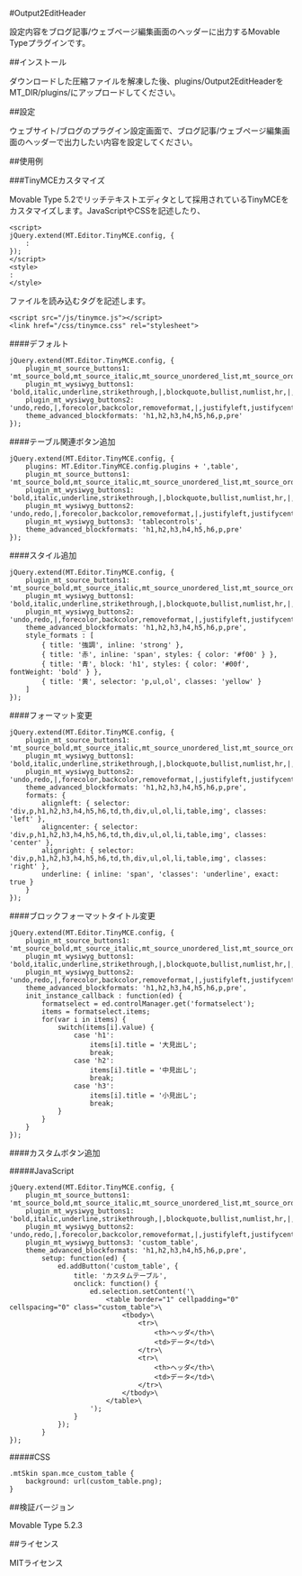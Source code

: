 #Output2EditHeader

設定内容をブログ記事/ウェブページ編集画面のヘッダーに出力するMovable Typeプラグインです。

##インストール

ダウンロードした圧縮ファイルを解凍した後、plugins/Output2EditHeaderをMT_DIR/plugins/にアップロードしてください。

##設定

ウェブサイト/ブログのプラグイン設定画面で、ブログ記事/ウェブページ編集画面のヘッダーで出力したい内容を設定してください。

##使用例

###TinyMCEカスタマイズ

Movable Type 5.2でリッチテキストエディタとして採用されているTinyMCEをカスタマイズします。JavaScriptやCSSを記述したり、

    <script>
    jQuery.extend(MT.Editor.TinyMCE.config, {
        :
    });
    </script>
    <style>
    :
    </style>

ファイルを読み込むタグを記述します。

    <script src="/js/tinymce.js"></script>
    <link href="/css/tinymce.css" rel="stylesheet">

####デフォルト

    jQuery.extend(MT.Editor.TinyMCE.config, {
        plugin_mt_source_buttons1: 'mt_source_bold,mt_source_italic,mt_source_unordered_list,mt_source_ordered_list,mt_source_list_item,|,mt_source_link,mt_insert_file,mt_insert_image,|,mt_fullscreen',
        plugin_mt_wysiwyg_buttons1: 'bold,italic,underline,strikethrough,|,blockquote,bullist,numlist,hr,|,link,unlink,|,mt_insert_html,mt_insert_file,mt_insert_image',
        plugin_mt_wysiwyg_buttons2: 'undo,redo,|,forecolor,backcolor,removeformat,|,justifyleft,justifycenter,justifyright,indent,outdent,|,formatselect,|,mt_fullscreen',
        theme_advanced_blockformats: 'h1,h2,h3,h4,h5,h6,p,pre'
    });

####テーブル関連ボタン追加

    jQuery.extend(MT.Editor.TinyMCE.config, {
        plugins: MT.Editor.TinyMCE.config.plugins + ',table',
        plugin_mt_source_buttons1: 'mt_source_bold,mt_source_italic,mt_source_unordered_list,mt_source_ordered_list,mt_source_list_item,|,mt_source_link,mt_insert_file,mt_insert_image,|,mt_fullscreen',
        plugin_mt_wysiwyg_buttons1: 'bold,italic,underline,strikethrough,|,blockquote,bullist,numlist,hr,|,link,unlink,|,mt_insert_html,mt_insert_file,mt_insert_image',
        plugin_mt_wysiwyg_buttons2: 'undo,redo,|,forecolor,backcolor,removeformat,|,justifyleft,justifycenter,justifyright,indent,outdent,|,formatselect,|,mt_fullscreen',
        plugin_mt_wysiwyg_buttons3: 'tablecontrols',
        theme_advanced_blockformats: 'h1,h2,h3,h4,h5,h6,p,pre'
    });

####スタイル追加

    jQuery.extend(MT.Editor.TinyMCE.config, {
        plugin_mt_source_buttons1: 'mt_source_bold,mt_source_italic,mt_source_unordered_list,mt_source_ordered_list,mt_source_list_item,|,mt_source_link,mt_insert_file,mt_insert_image,|,mt_fullscreen',
        plugin_mt_wysiwyg_buttons1: 'bold,italic,underline,strikethrough,|,blockquote,bullist,numlist,hr,|,link,unlink,|,mt_insert_html,mt_insert_file,mt_insert_image',
        plugin_mt_wysiwyg_buttons2: 'undo,redo,|,forecolor,backcolor,removeformat,|,justifyleft,justifycenter,justifyright,indent,outdent,|,formatselect,|,mt_fullscreen',
        theme_advanced_blockformats: 'h1,h2,h3,h4,h5,h6,p,pre',
        style_formats : [
            { title: '強調', inline: 'strong' },
            { title: '赤', inline: 'span', styles: { color: '#f00' } },
            { title: '青', block: 'h1', styles: { color: '#00f', fontWeight: 'bold' } },
            { title: '黄', selector: 'p,ul,ol', classes: 'yellow' }
        ]
    });

####フォーマット変更

    jQuery.extend(MT.Editor.TinyMCE.config, {
        plugin_mt_source_buttons1: 'mt_source_bold,mt_source_italic,mt_source_unordered_list,mt_source_ordered_list,mt_source_list_item,|,mt_source_link,mt_insert_file,mt_insert_image,|,mt_fullscreen',
        plugin_mt_wysiwyg_buttons1: 'bold,italic,underline,strikethrough,|,blockquote,bullist,numlist,hr,|,link,unlink,|,mt_insert_html,mt_insert_file,mt_insert_image',
        plugin_mt_wysiwyg_buttons2: 'undo,redo,|,forecolor,backcolor,removeformat,|,justifyleft,justifycenter,justifyright,indent,outdent,|,formatselect,|,mt_fullscreen',
        theme_advanced_blockformats: 'h1,h2,h3,h4,h5,h6,p,pre',
        formats: {
            alignleft: { selector: 'div,p,h1,h2,h3,h4,h5,h6,td,th,div,ul,ol,li,table,img', classes: 'left' },
            aligncenter: { selector: 'div,p,h1,h2,h3,h4,h5,h6,td,th,div,ul,ol,li,table,img', classes: 'center' },
            alignright: { selector: 'div,p,h1,h2,h3,h4,h5,h6,td,th,div,ul,ol,li,table,img', classes: 'right' },
            underline: { inline: 'span', 'classes': 'underline', exact: true }
        }
    });

####ブロックフォーマットタイトル変更

    jQuery.extend(MT.Editor.TinyMCE.config, {
        plugin_mt_source_buttons1: 'mt_source_bold,mt_source_italic,mt_source_unordered_list,mt_source_ordered_list,mt_source_list_item,|,mt_source_link,mt_insert_file,mt_insert_image,|,mt_fullscreen',
        plugin_mt_wysiwyg_buttons1: 'bold,italic,underline,strikethrough,|,blockquote,bullist,numlist,hr,|,link,unlink,|,mt_insert_html,mt_insert_file,mt_insert_image',
        plugin_mt_wysiwyg_buttons2: 'undo,redo,|,forecolor,backcolor,removeformat,|,justifyleft,justifycenter,justifyright,indent,outdent,|,formatselect,|,mt_fullscreen',
        theme_advanced_blockformats: 'h1,h2,h3,h4,h5,h6,p,pre',
        init_instance_callback : function(ed) {
            formatselect = ed.controlManager.get('formatselect');
            items = formatselect.items;
            for(var i in items) {
                switch(items[i].value) {
                    case 'h1':
                        items[i].title = '大見出し';
                        break;
                    case 'h2':
                        items[i].title = '中見出し';
                        break;
                    case 'h3':
                        items[i].title = '小見出し';
                        break;
                }
            }
        }
    });

####カスタムボタン追加

#####JavaScript

    jQuery.extend(MT.Editor.TinyMCE.config, {
        plugin_mt_source_buttons1: 'mt_source_bold,mt_source_italic,mt_source_unordered_list,mt_source_ordered_list,mt_source_list_item,|,mt_source_link,mt_insert_file,mt_insert_image,|,mt_fullscreen',
        plugin_mt_wysiwyg_buttons1: 'bold,italic,underline,strikethrough,|,blockquote,bullist,numlist,hr,|,link,unlink,|,mt_insert_html,mt_insert_file,mt_insert_image',
        plugin_mt_wysiwyg_buttons2: 'undo,redo,|,forecolor,backcolor,removeformat,|,justifyleft,justifycenter,justifyright,indent,outdent,|,formatselect,|,mt_fullscreen',
        plugin_mt_wysiwyg_buttons3: 'custom_table',
        theme_advanced_blockformats: 'h1,h2,h3,h4,h5,h6,p,pre',
            setup: function(ed) {
                ed.addButton('custom_table', {
                    title: 'カスタムテーブル',
                    onclick: function() {
                        ed.selection.setContent('\
                            <table border="1" cellpadding="0" cellspacing="0" class="custom_table">\
                                <tbody>\
                                    <tr>\
                                        <th>ヘッダ</th>\
                                        <td>データ</td>\
                                    </tr>\
                                    <tr>\
                                        <th>ヘッダ</th>\
                                        <td>データ</td>\
                                    </tr>\
                                </tbody>\
                            </table>\
                        ');
                    }
                });
            }
    });

#####CSS

    .mtSkin span.mce_custom_table {
        background: url(custom_table.png);
    }

##検証バージョン

Movable Type 5.2.3

##ライセンス

MITライセンス
